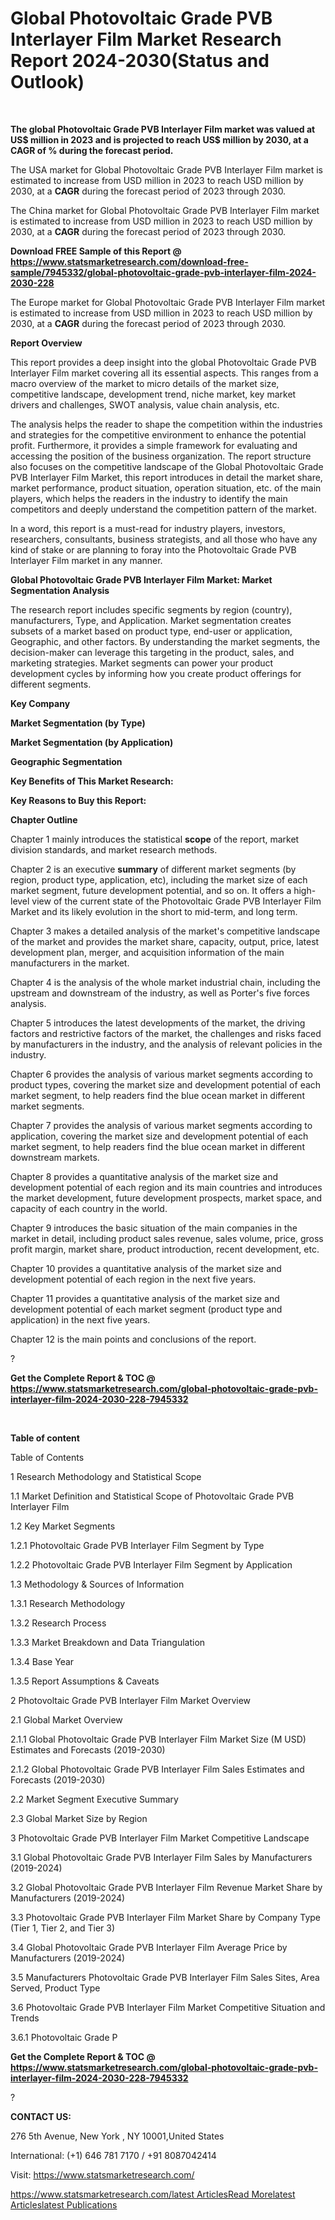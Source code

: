 <h1>Global Photovoltaic Grade PVB Interlayer Film Market Research Report 2024-2030(Status and Outlook)</h1><br/><p><strong>The global Photovoltaic Grade PVB Interlayer Film market was valued at US$ million in 2023 and is projected to reach US$ million by 2030, at a <strong>CAGR</strong> of % during the forecast period.</strong></p>
 
 
 
 <p>The USA market for Global Photovoltaic Grade PVB Interlayer Film market is estimated to increase from USD million in 2023 to reach USD million by 2030, at a <strong>CAGR</strong> during the forecast period of 2023 through 2030.</p>
 
 
 
 <p>The China market for Global Photovoltaic Grade PVB Interlayer Film market is estimated to increase from USD million in 2023 to reach USD million by 2030, at a <strong>CAGR</strong> during the forecast period of 2023 through 2030.</p>
 
 
 
 <p><strong>Download FREE Sample of this Report @ <a href="https://www.statsmarketresearch.com/download-free-sample/7945332/global-photovoltaic-grade-pvb-interlayer-film-2024-2030-228">https://www.statsmarketresearch.com/download-free-sample/7945332/global-photovoltaic-grade-pvb-interlayer-film-2024-2030-228</a></strong></p>
 
 
 
 <p>The Europe market for Global Photovoltaic Grade PVB Interlayer Film market is estimated to increase from USD million in 2023 to reach USD million by 2030, at a <strong>CAGR</strong> during the forecast period of 2023 through 2030.</p>
 
 
 
 <p><strong>Report Overview</strong></p>
 
 
 
 <p>This report provides a deep insight into the global Photovoltaic Grade PVB Interlayer Film market covering all its essential aspects. This ranges from a macro overview of the market to micro details of the market size, competitive landscape, development trend, niche market, key market drivers and challenges, SWOT analysis, value chain analysis, etc.</p>
 
 
 
 <p>The analysis helps the reader to shape the competition within the industries and strategies for the competitive environment to enhance the potential profit. Furthermore, it provides a simple framework for evaluating and accessing the position of the business organization. The report structure also focuses on the competitive landscape of the Global Photovoltaic Grade PVB Interlayer Film Market, this report introduces in detail the market share, market performance, product situation, operation situation, etc. of the main players, which helps the readers in the industry to identify the main competitors and deeply understand the competition pattern of the market.</p>
 
 
 
 <p>In a word, this report is a must-read for industry players, investors, researchers, consultants, business strategists, and all those who have any kind of stake or are planning to foray into the Photovoltaic Grade PVB Interlayer Film market in any manner.</p>
 
 
 
 <p><strong>Global Photovoltaic Grade PVB Interlayer Film Market: Market Segmentation Analysis</strong></p>
 
 
 
 <p>The research report includes specific segments by region (country), manufacturers, Type, and Application. Market segmentation creates subsets of a market based on product type, end-user or application, Geographic, and other factors. By understanding the market segments, the decision-maker can leverage this targeting in the product, sales, and marketing strategies. Market segments can power your product development cycles by informing how you create product offerings for different segments.</p>
 
 
 
 <p><strong>Key Company</strong></p>
 
 
 
 <p><strong>Market Segmentation (by Type)</strong></p>
 
 
 
 <p><strong>Market Segmentation (<strong>by Application</strong>)</strong></p>
 
 
 
 <p><strong>Geographic Segmentation</strong></p>
 
 
 
 <p><strong>Key Benefits of This Market Research:</strong></p>
 
 
 
 <p><strong>Key <strong>Reasons to Buy</strong> this Report:</strong></p>
 
 
 
 <p><strong>Chapter Outline</strong></p>
 
 
 
 <p>Chapter 1 mainly introduces the statistical <strong>scope</strong> of the report, market division standards, and market research methods.</p>
 
 
 
 <p>Chapter 2 is an executive <strong>summary</strong> of different market segments (by region, product type, application, etc), including the market size of each market segment, future development potential, and so on. It offers a high-level view of the current state of the Photovoltaic Grade PVB Interlayer Film Market and its likely evolution in the short to mid-term, and long term.</p>
 
 
 
 <p>Chapter 3 makes a detailed analysis of the market&#39;s competitive landscape of the market and provides the market share, capacity, output, price, latest development plan, merger, and acquisition information of the main manufacturers in the market.</p>
 
 
 
 <p>Chapter 4 is the analysis of the whole market industrial chain, including the upstream and downstream of the industry, as well as Porter&#39;s five forces analysis.</p>
 
 
 
 <p>Chapter 5 introduces the latest developments of the market, the driving factors and restrictive factors of the market, the challenges and risks faced by manufacturers in the industry, and the analysis of relevant policies in the industry.</p>
 
 
 
 <p>Chapter 6 provides the analysis of various market segments according to product types, covering the market size and development potential of each market segment, to help readers find the blue ocean market in different market segments.</p>
 
 
 
 <p>Chapter 7 provides the analysis of various market segments according to application, covering the market size and development potential of each market segment, to help readers find the blue ocean market in different downstream markets.</p>
 
 
 
 <p>Chapter 8 provides a quantitative analysis of the market size and development potential of each region and its main countries and introduces the market development, future development prospects, market space, and capacity of each country in the world.</p>
 
 
 
 <p>Chapter 9 introduces the basic situation of the main companies in the market in detail, including product sales revenue, sales volume, price, gross profit margin, market share, product introduction, recent development, etc.</p>
 
 
 
 <p>Chapter 10 provides a quantitative analysis of the market size and development potential of each region in the next five years.</p>
 
 
 
 <p>Chapter 11 provides a quantitative analysis of the market size and development potential of each market segment (product type and application) in the next five years.</p>
 
 
 
 <p>Chapter 12 is the main points and conclusions of the report.</p>
 
 
 
 <p>? </p>
 
 
 
 <div><b>Get the Complete Report & TOC @ <a href="https://www.statsmarketresearch.com/global-photovoltaic-grade-pvb-interlayer-film-2024-2030-228-7945332">https://www.statsmarketresearch.com/global-photovoltaic-grade-pvb-interlayer-film-2024-2030-228-7945332</a></b></div>
 
 
 
 <p><br />
 
 <b>Table of content</b></p>
 
 
 
 <p>Table of Contents<br />
 
 1 Research Methodology and Statistical Scope<br />
 
 1.1 Market Definition and Statistical Scope of Photovoltaic Grade PVB Interlayer Film<br />
 
 1.2 Key Market Segments<br />
 
 1.2.1 Photovoltaic Grade PVB Interlayer Film Segment by Type<br />
 
 1.2.2 Photovoltaic Grade PVB Interlayer Film Segment by Application<br />
 
 1.3 Methodology & Sources of Information<br />
 
 1.3.1 Research Methodology<br />
 
 1.3.2 Research Process<br />
 
 1.3.3 Market Breakdown and Data Triangulation<br />
 
 1.3.4 Base Year<br />
 
 1.3.5 Report Assumptions & Caveats<br />
 
 2 Photovoltaic Grade PVB Interlayer Film Market Overview<br />
 
 2.1 Global Market Overview<br />
 
 2.1.1 Global Photovoltaic Grade PVB Interlayer Film Market Size (M USD) Estimates and Forecasts (2019-2030)<br />
 
 2.1.2 Global Photovoltaic Grade PVB Interlayer Film Sales Estimates and Forecasts (2019-2030)<br />
 
 2.2 Market Segment Executive Summary<br />
 
 2.3 Global Market Size by Region<br />
 
 3 Photovoltaic Grade PVB Interlayer Film Market Competitive Landscape<br />
 
 3.1 Global Photovoltaic Grade PVB Interlayer Film Sales by Manufacturers (2019-2024)<br />
 
 3.2 Global Photovoltaic Grade PVB Interlayer Film Revenue Market Share by Manufacturers (2019-2024)<br />
 
 3.3 Photovoltaic Grade PVB Interlayer Film Market Share by Company Type (Tier 1, Tier 2, and Tier 3)<br />
 
 3.4 Global Photovoltaic Grade PVB Interlayer Film Average Price by Manufacturers (2019-2024)<br />
 
 3.5 Manufacturers Photovoltaic Grade PVB Interlayer Film Sales Sites, Area Served, Product Type<br />
 
 3.6 Photovoltaic Grade PVB Interlayer Film Market Competitive Situation and Trends<br />
 
 3.6.1 Photovoltaic Grade P</p>
 
 
 
 <div><b>Get the Complete Report & TOC @ <a href="https://www.statsmarketresearch.com/global-photovoltaic-grade-pvb-interlayer-film-2024-2030-228-7945332">https://www.statsmarketresearch.com/global-photovoltaic-grade-pvb-interlayer-film-2024-2030-228-7945332</a></b></div>
 
 
 
 <p>? </p>
 
 
 
 <p><b>CONTACT US:</b><br />
 
 276 5th Avenue, New York , NY 10001,United States<br />
 
 International: (+1) 646 781 7170 / +91 8087042414<br />
 
 Visit: <a href="https://www.statsmarketresearch.com/">https://www.statsmarketresearch.com/</a><br />
 
 <a href="https://gyeongbokgung.com">https://www.statsmarketresearch.com/</a><a href="https://hallyeomaritime.com">latest Articles</a><a href="https://jingwansa.com">Read More</a><a href="https://nguoiviet.jp/">latest Articles</a><a href="https://www.intelmarketresearch.com/">latest Publications</a></p>